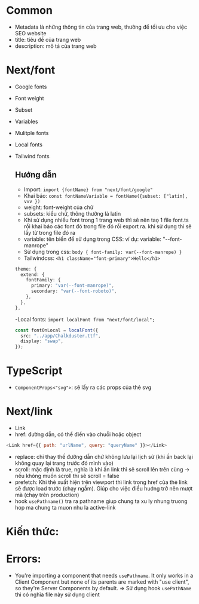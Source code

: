 # Common

- Metadata là những thông tin của trang web, thường để tối ưu cho việc SEO website
- title: tiêu đề của trang web
- description: mô tả của trang web

# Next/font

- Google fonts
- Font weight
- Subset
- Variables
- Mulitple fonts
- Local fonts
- Tailwind fonts

  ## Hướng dẫn

  - Import: `import {fontName} from "next/font/google"`
  - Khai báo: `const fontNameVariable = fontName({subset: ["latin], vvv })`
  - weight: font-weight của chữ
  - subsets: kiểu chữ, thông thường là latin
  - Khi sử dụng nhiều font trong 1 trang web thì sẽ nên taọ 1 file font.ts rồi khai báo các font đó trong file đó rồi export ra. khi sử dụng thì sẽ lấy từ trong file đó ra
  - variable: tên biến để sử dụng trong CSS: ví dụ: variable: "--font-manrope"
  - Sử dụng trong css: `body { font-family: var(--font-manrope) }`
  - Tailwindcss: `<h1 className="font-primary">Hello</h1>`

  ```ts
  theme: {
    extend: {
      fontFamily: {
        primary: "var(--font-manrope)",
        secondary: "var(--font-roboto)",
      },
    },
  },
  ```

  -Local fonts: `import localFont from "next/font/local";`

  ```ts
  const fontOnLocal = localFont({
    src: "../app/Chalkduster.ttf",
    display: "swap",
  });
  ```

# TypeScript

- `ComponentProps<"svg">`: sẽ lấy ra các props của thẻ svg

# Next/link

- Link
- href: đường dẫn, có thể điền vào chuỗi hoặc object

```js
<Link href={{ path: "urlName", query: "queryName" }}></Link>
```

- replace: chỉ thay thế đường dẫn chứ không lưu lại lịch sử (khi ấn back lại không quay lại trang trước đó mình vào)
- scroll: mặc định là true, nghĩa là khi ấn link thì sẽ scroll lên trên cùng -> nếu không muốn scroll thì sẽ scroll = false
- prefetch: Khi thẻ <Link> xuất hiện trên viewport thì link trong href của thẻ link sẽ được load trước (chạy ngầm). Giúp cho việc điều huớng trở nên mượt mà (chạy trên production)
- hook `usePathname()` tra ra pathname giup chung ta xu ly nhung truong hop ma chung ta muon nhu la active-link

# Kiến thức:

# Errors:

- You're importing a component that needs `usePathname`. It only works in a Client Component but none of its parents are marked with "use client", so they're Server Components by default. => Sử dụng hook `usePathName` thì có nghĩa file này sử dụng client
